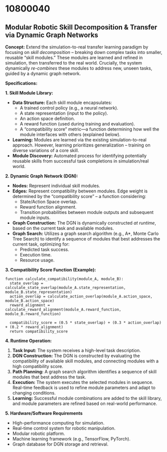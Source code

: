 # 10800040

## Modular Robotic Skill Decomposition & Transfer via Dynamic Graph Networks

**Concept:** Extend the simulation-to-real transfer learning paradigm by focusing on *skill decomposition* – breaking down complex tasks into smaller, reusable “skill modules.” These modules are learned and refined in simulation, then transferred to the real world. Crucially, the system dynamically *re-combines* these modules to address new, unseen tasks, guided by a dynamic graph network.

**Specifications:**

**1. Skill Module Library:**

*   **Data Structure:** Each skill module encapsulates:
    *   A trained control policy (e.g., a neural network).
    *   A state representation (input to the policy).
    *   An action space definition.
    *   A reward function (used during training and evaluation).
    *   A “compatibility score” metric—a function determining how well the module interfaces with others (explained below).
*   **Learning:** Modules are learned via the existing simulation-to-real approach. However, learning prioritizes generalization – training on diverse variations of a core skill.
*   **Module Discovery:** Automated process for identifying potentially reusable skills from successful task completions in simulation/real world.

**2. Dynamic Graph Network (DGN):**

*   **Nodes:** Represent individual skill modules.
*   **Edges:** Represent compatibility between modules. Edge weight is determined by the “compatibility score” – a function considering:
    *   State/Action Space overlap.
    *   Reward function alignment.
    *   Transition probabilities between module outputs and subsequent module inputs.
*   **Graph Construction:** The DGN is dynamically constructed *at runtime*, based on the current task and available modules.
*   **Graph Search:** Utilizes a graph search algorithm (e.g., A*, Monte Carlo Tree Search) to identify a sequence of modules that best addresses the current task, optimizing for:
    *   Predicted task success.
    *   Execution time.
    *   Resource usage.

**3. Compatibility Score Function (Example):**

```pseudocode
function calculate_compatibility(module_A, module_B):
  state_overlap = calculate_state_overlap(module_A.state_representation, module_B.state_representation)
  action_overlap = calculate_action_overlap(module_A.action_space, module_B.action_space)
  reward_alignment = calculate_reward_alignment(module_A.reward_function, module_B.reward_function)
  
  compatibility_score = (0.5 * state_overlap) + (0.3 * action_overlap) + (0.2 * reward_alignment)
  return compatibility_score
```

**4. Runtime Operation:**

1.  **Task Input:** The system receives a high-level task description.
2.  **DGN Construction:**  The DGN is constructed by evaluating the compatibility of available skill modules, and connecting modules with a high compatibility score.
3.  **Path Planning:** A graph search algorithm identifies a sequence of skill modules that best address the task.
4.  **Execution:**  The system executes the selected modules in sequence.  Real-time feedback is used to refine module parameters and adapt to changing conditions.
5.  **Learning:** Successful module combinations are added to the skill library, and module parameters are refined based on real-world performance.



**5. Hardware/Software Requirements**
*   High-performance computing for simulation.
*   Real-time control system for robotic manipulation.
*   Modular robotic platform.
*   Machine learning framework (e.g., TensorFlow, PyTorch).
*   Graph database for DGN storage and retrieval.